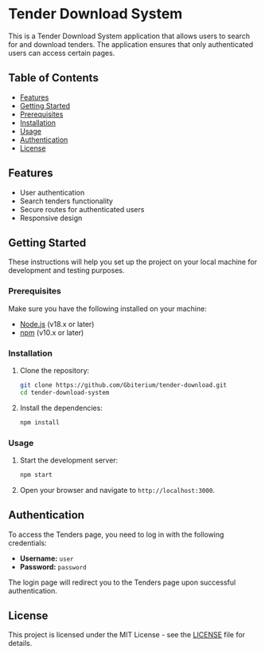 # Tender Download System

This is a Tender Download System application that allows users to search for and download tenders. The application ensures that only authenticated users can access certain pages.

## Table of Contents

- [Features](#features)
- [Getting Started](#getting-started)
- [Prerequisites](#prerequisites)
- [Installation](#installation)
- [Usage](#usage)
- [Authentication](#authentication)
- [License](#license)

## Features

- User authentication
- Search tenders functionality
- Secure routes for authenticated users
- Responsive design

## Getting Started

These instructions will help you set up the project on your local machine for development and testing purposes.

### Prerequisites

Make sure you have the following installed on your machine:

- [Node.js](https://nodejs.org/) (v18.x or later)
- [npm](https://www.npmjs.com/) (v10.x or later)

### Installation

1. Clone the repository:

    ```sh
    git clone https://github.com/Gbiterium/tender-download.git
    cd tender-download-system
    ```

2. Install the dependencies:

    ```sh
    npm install
    ```

### Usage

1. Start the development server:

    ```sh
    npm start
    ```

2. Open your browser and navigate to `http://localhost:3000`.

## Authentication

To access the Tenders page, you need to log in with the following credentials:

- **Username:** `user`
- **Password:** `password`

The login page will redirect you to the Tenders page upon successful authentication.

## License

This project is licensed under the MIT License - see the [LICENSE](LICENSE) file for details.
